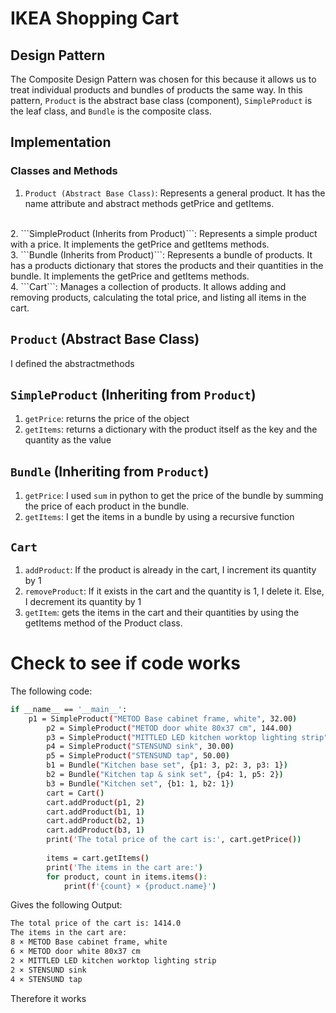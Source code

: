 # IKEA Shopping Cart
## Design Pattern
The Composite Design Pattern was chosen for this because it allows us to treat individual products and bundles of products the same way. In this pattern, ```Product``` is the abstract base class (component), ```SimpleProduct``` is the leaf class, and ```Bundle``` is the composite class.

## Implementation
### Classes and Methods
1. ```Product (Abstract Base Class)```: Represents a general product. It has the name attribute and abstract methods getPrice and getItems.
<br>
2. ```SimpleProduct (Inherits from Product)```: Represents a simple product with a price. It implements the getPrice and getItems methods.
<br>
3. ```Bundle (Inherits from Product)```: Represents a bundle of products. It has a products dictionary that stores the products and their quantities in the bundle. It implements the getPrice and getItems methods.
<br>
4. ```Cart```: Manages a collection of products. It allows adding and removing products, calculating the total price, and listing all items in the cart.

## ```Product``` (Abstract Base Class)
I defined the abstractmethods

## ```SimpleProduct``` (Inheriting from ```Product```)
1. ```getPrice```: returns the price of the object
2. ```getItems```: returns a dictionary with the product itself as the key and the quantity as the value

## ```Bundle``` (Inheriting from ```Product```)
1. ```getPrice```: I used ```sum``` in python to get the price of the bundle by summing the price of each product in the bundle.
2. ```getItems```: I get the items in a bundle by using a recursive function

## ```Cart```
1. ```addProduct```: If the product is already in the cart, I increment its quantity by 1
2. ```removeProduct```: If it exists in the cart and the quantity is 1, I delete it. Else, I decrement its quantity by 1
3. ```getItem```: gets the items in the cart and their quantities by using the getItems method of the Product class.

# Check to see if code works
The following code:
```bash
if __name__ == '__main__':
    p1 = SimpleProduct("METOD Base cabinet frame, white", 32.00)
        p2 = SimpleProduct("METOD door white 80x37 cm", 144.00)
        p3 = SimpleProduct("MITTLED LED kitchen worktop lighting strip", 17.00)
        p4 = SimpleProduct("STENSUND sink", 30.00)
        p5 = SimpleProduct("STENSUND tap", 50.00)
        b1 = Bundle("Kitchen base set", {p1: 3, p2: 3, p3: 1})
        b2 = Bundle("Kitchen tap & sink set", {p4: 1, p5: 2})
        b3 = Bundle("Kitchen set", {b1: 1, b2: 1})
        cart = Cart()
        cart.addProduct(p1, 2)
        cart.addProduct(b1, 1)
        cart.addProduct(b2, 1)
        cart.addProduct(b3, 1)
        print('The total price of the cart is:', cart.getPrice())
        
        items = cart.getItems()
        print('The items in the cart are:')
        for product, count in items.items():
            print(f'{count} × {product.name}')
```

Gives the following Output:

```bash
The total price of the cart is: 1414.0
The items in the cart are:
8 × METOD Base cabinet frame, white
6 × METOD door white 80x37 cm
2 × MITTLED LED kitchen worktop lighting strip
2 × STENSUND sink
4 × STENSUND tap
```

Therefore it works

